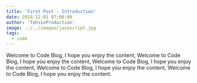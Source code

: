 ```yaml
---
title: 'First Post - Introduction'
date: 2018-12-01 07:00:00
author: 'TahsinProduction'
image: ../../images/javascript.jpg
tags:
  - code
---
```


Welcome to Code Blog, I hope you enjoy the content, Welcome to Code Blog, I hope you enjoy the content, Welcome to Code Blog, I hope you enjoy the content, Welcome to Code Blog, I hope you enjoy the content, Welcome to Code Blog, I hope you enjoy the content.
